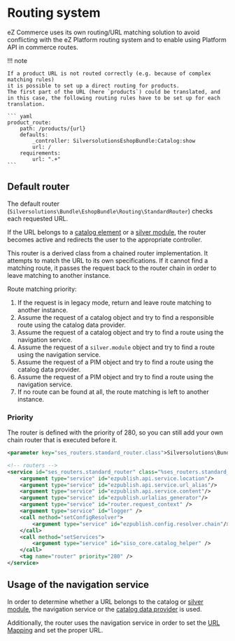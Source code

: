 # Routing system

eZ Commerce uses its own routing/URL matching solution to avoid conflicting with the eZ Platform routing system
and to enable using Platform API in commerce routes.

!!! note

    If a product URL is not routed correctly (e.g. because of complex matching rules)
    it is possible to set up a direct routing for products.
    The first part of the URL (here `products`) could be translated, and in this case, the following routing rules have to be set up for each translation.

    ``` yaml
    product_route:
        path: /products/{url}
        defaults:
            _controller: SilversolutionsEshopBundle:Catalog:show
            url: /
        requirements:
            url: ".+"
    ```

## Default router

The default router (`Silversolutions\Bundle\EshopBundle\Routing\StandardRouter`) checks each requested URL.

If the URL belongs to a [catalog element](catalog_element.md) or a [silver module](../../../cookbook/silver.module.md),
the router becomes active and redirects the user to the appropriate controller.

This router is a derived class from a chained router implementation. It attempts to match the URL to its own specifications.
If it cannot find a matching route, it passes the request back to the router chain in order to leave matching to another instance.

Route matching priority:

1. If the request is in legacy mode, return and leave route matching to another instance.
2. Assume the request of a catalog object and try to find a responsible route using the catalog data provider.
3. Assume the request of a catalog object and try to find a route using the navigation service.
4. Assume the request of a `silver.module` object and try to find a route using the navigation service.
5. Assume the request of a PIM object and try to find a route using the catalog data provider.
6. Assume the request of a PIM object and try to find a route using the navigation service.
7. If no route can be found at all, the route matching is left to another instance.

### Priority

The router is defined with the priority of 280, so you can still add your own chain router that is executed before it.

``` xml
<parameter key="ses_routers.standard_router.class">Silversolutions\Bundle\EshopBundle\Routing\StandardRouter</parameter>

<!-- routers -->
<service id="ses_routers.standard_router" class="%ses_routers.standard_router.class%">
    <argument type="service" id="ezpublish.api.service.location"/>
    <argument type="service" id="ezpublish.api.service.url_alias"/>
    <argument type="service" id="ezpublish.api.service.content"/>
    <argument type="service" id="ezpublish.urlalias_generator"/>
    <argument type="service" id="router.request_context" />
    <argument type="service" id="logger" />
    <call method="setConfigResolver">
        <argument type="service" id="ezpublish.config.resolver.chain"/>
    </call>
    <call method="setServices">
        <argument type="service" id="siso_core.catalog_helper" />
    </call>
    <tag name="router" priority="280" />
</service>
```

## Usage of the navigation service

In order to determine whether a URL belongs to the catalog or [silver module](../../../cookbook/silver.module.md),
the navigation service or the [catalog data provider](../../data_providers/access_dataprovider_via_php.md) is used.

Additionally, the router uses the navigation service in order to set the [URL Mapping](../../data_providers/access_dataprovider_via_php.md) and set the proper URL.
